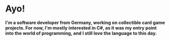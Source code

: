 # Ayo!<b>
I'm a software developer from Germany, working on collectible card game projects. For now, I'm mostly interested in C#, as it was my entry point into the world of programming, and I still love the language to this day.


<!--
**mauricekoenig/mauricekoenig** is a ✨ _special_ ✨ repository because its `README.md` (this file) appears on your GitHub profile.

Here are some ideas to get you started:

- 🔭 I’m currently working on a TCG
- 🌱 I’m currently learning Linear Algebra & HLSL
- 👯 I’m looking to collaborate on ...
- 🤔 I’m looking for help with ...
- 💬 Ask me about ...
- 📫 How to reach me: ...
- 😄 Pronouns: ...
- ⚡ Fun fact: ...
-->
